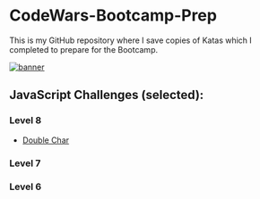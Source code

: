 # CodeWars-Bootcamp-Prep
This is my GitHub repository where I save copies of Katas which I completed to prepare for the Bootcamp.

<a href="https://www.codewars.com/users/steelersbcn" target="_blank"><img src="https://www.codewars.com/users/steelersbcn/badges/large" alt="banner"></a>

<h2>JavaScript Challenges (selected):</h2>

<h3>Level 8</h3>
<ul>
  <li><a href="https://github.com/steelersbcn/CodeWars-Bootcamp-Prep/blob/master/JS/doublechar.js" target="_blank">Double Char</li></a>

</ul>
<h3>Level 7</h3>


<h3>Level 6</h3>

